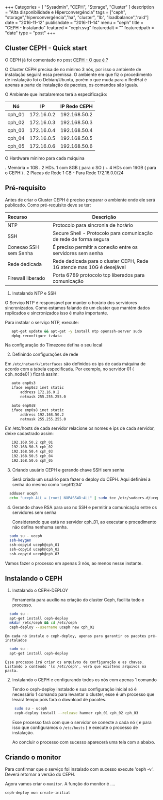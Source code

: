 +++
Categories = [
	"Sysadmin", 
	"CEPH",
	"Storage",
        "Cluster"
]
description = "Alta disponibilidade e Hiperconvergência"
tags = ["ceph", "storage","hiperconvergência","ha", "cluster", "lb", "loadbalance","raid"]
date = "2016-11-12"
publishdate = "2016-11-14"
menu = "ceph"
title = "CEPH - Instalando"
featured = "ceph.svg"
featuredalt = ""
featuredpath = "date"
type = "post"
+++

## Cluster CEPH - Quick start

 O CEPH já foi comentado no post [CEPH - O que é ?](http://blog.bemanuel.com.br/post/ceph/inicio/)

 O Cluster CEPH precisa de no mínimo 3 nós, por isso o ambiente de instalação seguirá essa premissa. O ambiente em que fiz o procedimento de instalação foi o Debian/Ubuntu, porém o que muda para o RedHat é apenas a parte de instalação de pacotes, os comandos são iguais.

 O Ambiente que instalaremos terá a especificação:

Nó | IP | IP Rede CEPH
----- | :--------: | :-------:
cph_01 | 172.16.0.2 | 192.168.50.2
cph_02 | 172.16.0.3 | 192.168.50.3
cph_03 | 172.16.0.4 | 192.168.50.4
cph_04 | 172.16.0.5 | 192.168.50.5
cph_05 | 172.16.0.6 | 192.168.50.6

 O Hardware mínimo para cada máquina

 . Memória = 1GB
 . 2 HDs. 1 com 8GB ( para o SO ) + 4 HDs com 16GB ( para o CEPH )
 . 2 Placas de Rede 1 GB - Para Rede 172.16.0.0/24

## Pré-requisito

 Antes de criar o Cluster CEPH é preciso preparar o ambiente onde ele será publicado. Como pré-requisito deve se ter:

Recurso | Descrição 
:--------- | ---------- 
 NTP | Protocolo para sincronia de horário
 SSH | Secure Shell - Protocolo para comunicação de rede de forma segura
 Conexao SSH sem Senha | É preciso permitir a conexão entre os servidores sem senha
 Rede dedicada | Rede dedicada para o cluster CEPH, Rede 1G atende mas 10G é desejável
 Firewall liberado | Porta 6789 protocolo tcp liberados para comunicação

1. Instalando NTP e SSH
  
 O Serviço NTP é responsável por manter o horário dos servidores sincronizados. Como estamos falando de um cluster que mantém dados replicados e sincronizados isso é muito importante. 

 Para instalar o serviço NTP, execute:

 ```bash
    apt-get update && apt-get -y install ntp openssh-server sudo 
    dpkg-reconfigure tzdata
 ```
   Na configuração do Timezone defina o seu local

2. Definindo configurações de rede

 Em `/etc/network/interfaces` são definidos os ips de cada máquina de acordo com a tabela especificada. Por exemplo, no servidor 01 ( cph_node01 ) ficará assim:

 ```bash /etc/network/interfaces
    auto enp0s3 
    iface enp0s3 inet static
        address 172.16.0.2
        netmask 255.255.255.0

    auto enp0s8 
    iface enp0s8 inet static
        address 192.168.50.2
        netmask 255.255.255.0
 ``` 
  
  Em /etc/hosts de cada servidor relacione os nomes e ips de cada servidor, deixe cadastrado assim:

 ```bash /etc/hosts
    192.168.50.2 cph_01
    192.168.50.3 cph_02
    192.168.50.4 cph_03
    192.168.50.5 cph_04
    192.168.50.6 cph_05
 ```

3. Criando usuário CEPH e gerando chave SSH sem senha

    Será criado um usuário para fazer o deploy do CEPH. Aqui definirei a senha do mesmo como 'ceph1234'

  ```bash
    adduser uceph
    echo "uceph ALL = (root) NOPASSWD:ALL" | sudo tee /etc/sudoers.d/uceph
  ```
4. Gerando chave RSA para uso no SSH e permitir a comunicação entre os servidores sem senha
 
    Considerando que está no servidor cph_01, ao executar o procedimento não defina nenhuma senha.

  ```bash
    sudo su - uceph
    ssh-keygen
    ssh-copyid uceph@cph_01
    ssh-copyid uceph@cph_02
    ssh-copyid uceph@cph_03
  ``` 

   Vamos fazer o processo em apenas 3 nós, ao menos nesse instante.

## Instalando o CEPH 


1. Instalando o CEPH-DEPLOY

   Ferramenta para auxilio na criação do cluster Ceph, facilita todo o processo.

  ```bash
    sudo su -
    apt-get install ceph-deploy
    mkdir /etc/ceph && cd /etc/ceph
    ceph-deploy --username uceph new cph_01
  ```

    Em cada nó instale o ceph-deploy, apenas para garantir os pacotes pré-instalados

  ```bash
    sudo su -
    apt-get install ceph-deploy
  ```  
   
    Esse processo irá criar os arquivos de configuração e as chaves. Listando o contéudo 'ls /etc/ceph', verá que existens arquivos na pasta.


2. Instalando o CEPH e configurando todos os nós com apenas 1 comando

   Tendo o ceph-deploy instalado e sua configuração inicial só é necessário 1 comando para levantar o cluster, esse é um processo que levará tempo pois fará o download de pacotes.

   ```bash
    sudo su - uceph
    ceph-deploy install --release hammer cph_01 cph_02 cph_03
   ```
   Esse processo fará com que o servidor se conecte a cada nó ( e para isso que configuramos o `/etc/hosts` ) e execute o processo de instalação.

   Ao concluir o processo com sucesso aparecerá uma tela com a abaixo.

## Criando o monitor

   Para confirmar que o serviço foi instalado com sucesso execute 'ceph -v'. Deverá retornar a versão do CEPH.

   Agora vamos criar o `monitor`. A função do monitor é ....

   ```bash
   ceph-deploy mon create-initial
   ```

